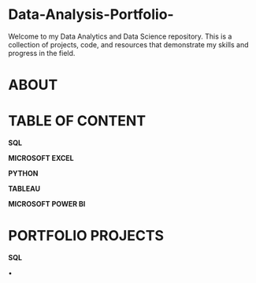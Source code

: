 # Data-Analysis-Portfolio-
Welcome to my Data Analytics and Data Science repository. This is a collection of projects, code, and resources that demonstrate my skills and progress in the field. 

# ABOUT


# TABLE OF CONTENT
**SQL**

**MICROSOFT EXCEL**

**PYTHON**

**TABLEAU**

**MICROSOFT POWER BI**



# PORTFOLIO PROJECTS
**SQL**

  •

 
